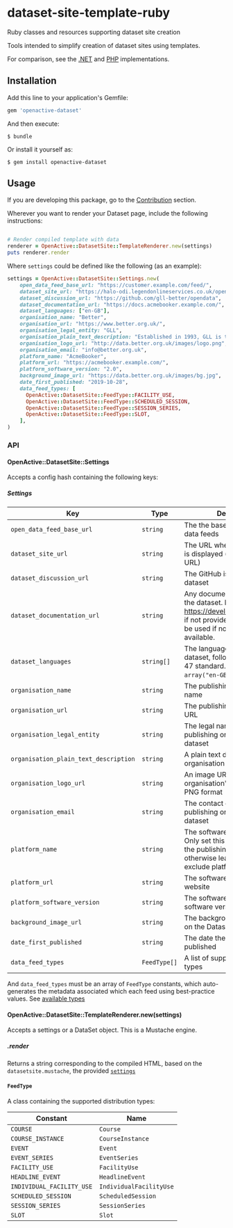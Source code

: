 # dataset-site-template-ruby
Ruby classes and resources supporting dataset site creation

Tools intended to simplify creation of dataset sites using templates.

For comparison, see the [.NET](https://github.com/openactive/dataset-site-template-example-dotnet) and [PHP](https://github.com/openactive/dataset-site-template-php) implementations.

## Installation

Add this line to your application's Gemfile:

```ruby
gem 'openactive-dataset'
```

And then execute:

    $ bundle

Or install it yourself as:

    $ gem install openactive-dataset
    

## Usage

If you are developing this package, go to the [Contribution](#contribution) section.

Wherever you want to render your Dataset page, include the following instructions:
```ruby

# Render compiled template with data
renderer = OpenActive::DatasetSite::TemplateRenderer.new(settings)
puts renderer.render
```

Where `settings` could be defined like the following (as an example):
```ruby
settings = OpenActive::DatasetSite::Settings.new(
    open_data_feed_base_url: "https://customer.example.com/feed/",
    dataset_site_url: "https://halo-odi.legendonlineservices.co.uk/openactive/",
    dataset_discussion_url: "https://github.com/gll-better/opendata",
    dataset_documentation_url: "https://docs.acmebooker.example.com/",
    dataset_languages: ["en-GB"],
    organisation_name: "Better",
    organisation_url: "https://www.better.org.uk/",
    organisation_legal_entity: "GLL",
    organisation_plain_text_description: "Established in 1993, GLL is the largest UK-based charitable social enterprise delivering leisure, health and community services. Under the consumer facing brand Better, we operate 258 public Sports and Leisure facilities, 88 libraries, 10 children’s centres and 5 adventure playgrounds in partnership with 50 local councils, public agencies and sporting organisations. Better leisure facilities enjoy 46 million visitors a year and have more than 650,000 members.",
    organisation_logo_url: "http://data.better.org.uk/images/logo.png",
    organisation_email: "info@better.org.uk",
    platform_name: "AcmeBooker",
    platform_url: "https://acmebooker.example.com/",
    platform_software_version: "2.0",
    background_image_url: "https://data.better.org.uk/images/bg.jpg",
    date_first_published: "2019-10-28",
    data_feed_types: [
      OpenActive::DatasetSite::FeedType::FACILITY_USE,
      OpenActive::DatasetSite::FeedType::SCHEDULED_SESSION,
      OpenActive::DatasetSite::FeedType::SESSION_SERIES,
      OpenActive::DatasetSite::FeedType::SLOT,
    ],
)
```

### API

#### OpenActive::DatasetSite::Settings
Accepts a config hash containing the following keys:

##### Settings

| Key                                     | Type        | Description |
| --------------------------------------- | ----------- | ----------- |
| `open_data_feed_base_url`               | `string`    | The the base URL for the open data feeds |
| `dataset_site_url`                      | `string`    | The URL where this dataset site is displayed (the page's own URL) |
| `dataset_discussion_url`                | `string`    | The GitHub issues page for the dataset |
| `dataset_documentation_url`             | `string`    | Any documentation specific to the dataset. Defaults to https://developer.openactive.io/ if not provided, which should be used if no documentation is available. |
| `dataset_languages`                     | `string[]`  | The languages available in the dataset, following the IETF BCP 47 standard. Defaults to `array("en-GB")`. |
| `organisation_name`                     | `string`    | The publishing organisation's name |
| `organisation_url`                      | `string`    | The publishing organisation's URL |
| `organisation_legal_entity`             | `string`    | The legal name of the publishing organisation of this dataset |
| `organisation_plain_text_description`   | `string`    | A plain text description of this organisation |
| `organisation_logo_url`                 | `string`    | An image URL of the publishing organisation's logo, ideally in PNG format |
| `organisation_email`                    | `string`    | The contact email of the publishing organisation of this dataset |
| `platform_name`                         | `string`    | The software platform's name. Only set this if different from the publishing organisation, otherwise leave as null to exclude platform metadata. |
| `platform_url`                          | `string`    | The software platform's website |
| `platform_software_version`             | `string`    | The software platform's software version |
| `background_image_url`                  | `string`    | The background image to show on the Dataset Site page |
| `date_first_published`                  | `string`    | The date the dataset was first published |
| `data_feed_types`                       | `FeedType[]`| A list of supported DataFeed types |

And `data_feed_types` must be an array of `FeedType` constants, which auto-generates the metadata associated which each feed using best-practice values. See [available types](#feedtype)

#### OpenActive::DatasetSite::TemplateRenderer.new(settings)

Accepts a settings or a DataSet object. This is a Mustache engine.

##### .render

Returns a string corresponding to the compiled HTML, based on the `datasetsite.mustache`, the provided [`settings`](#settings)

#### `FeedType`

A class containing the supported distribution types:

| Constant                  | Name                    |
| ------------------------- | ----------------------- |
| `COURSE`                  | `Course`                |
| `COURSE_INSTANCE`         | `CourseInstance`        |
| `EVENT`                   | `Event`                 |
| `EVENT_SERIES`            | `EventSeries`           |
| `FACILITY_USE`            | `FacilityUse`           |
| `HEADLINE_EVENT`          | `HeadlineEvent`         |
| `INDIVIDUAL_FACILITY_USE` | `IndividualFacilityUse` |
| `SCHEDULED_SESSION`       | `ScheduledSession`      |
| `SESSION_SERIES`          | `SessionSeries`         |
| `SLOT`                    | `Slot`                  |
